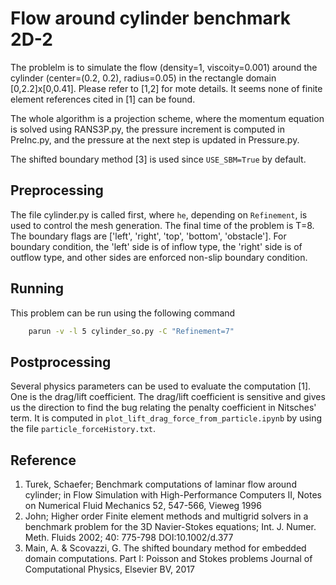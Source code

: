 # Flow around cylinder benchmark 2D-2

The problelm is to simulate the flow (density=1, viscoity=0.001) around the cylinder (center=(0.2, 0.2), radius=0.05) in the rectangle domain [0,2.2]x[0,0.41]. Please refer to [1,2] for mote details. It seems none of finite element references cited in [1] can be found.

The whole algorithm is a projection scheme, where the momentum equation is solved using RANS3P.py, the pressure increment is computed in PreInc.py, and the pressure at the next step is updated in Pressure.py.

The shifted boundary method [3] is used since `USE_SBM=True` by default.



## Preprocessing

The file cylinder.py is called first, where `he`, depending on `Refinement`, is used to control the mesh generation. The final time of the problem is T=8. The boundary flags are ['left', 'right', 'top', 'bottom', 'obstacle']. For boundary condition, the 'left' side is of inflow type, the 'right' side is of outflow type, and other sides are enforced non-slip boundary condition.



## Running

This problem can be run using the following command
```bash
    parun -v -l 5 cylinder_so.py -C "Refinement=7"
```


## Postprocessing

Several physics parameters can be used to evaluate the computation [1]. One is the drag/lift coefficient. The drag/lift coefficient is sensitive and gives us the direction to find the bug relating the penalty coefficient in Nitsches' term. It is computed in `plot_lift_drag_force_from_particle.ipynb` by using the file `particle_forceHistory.txt`.



## Reference 

1. Turek, Schaefer; Benchmark computations of laminar flow around cylinder; in Flow Simulation with High-Performance Computers II, Notes on Numerical Fluid Mechanics 52, 547-566, Vieweg 1996
2. John; Higher order Finite element methods and multigrid solvers in a benchmark problem for the 3D Navier-Stokes equations; Int. J. Numer. Meth. Fluids 2002; 40: 775-798 DOI:10.1002/d.377
3. Main, A. & Scovazzi, G. The shifted boundary method for embedded domain computations. Part I: Poisson and Stokes problems Journal of Computational Physics, Elsevier BV, 2017